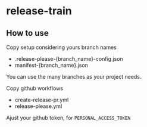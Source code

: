 # release-train

## How to use

Copy setup considering yours branch names
-  .release-please-{branch_name}-config.json
-  manifest-{branch_name}.json

You can use the many branches as your project needs.


Copy github workflows
- create-release-pr.yml
- release-please.yml

Ajust your github token, for `PERSONAL_ACCESS_TOKEN`